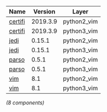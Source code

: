 | Name | Version | Layer |
| --- | --- | --- |
| [certifi](https://certifi.io/) | 2019.3.9 | python2_vim |
| [certifi](https://certifi.io/) | 2019.3.9 | python3_vim |
| [jedi](https://github.com/davidhalter/jedi) | 0.15.1 | python2_vim |
| [jedi](https://github.com/davidhalter/jedi) | 0.15.1 | python3_vim |
| [parso](https://github.com/davidhalter/parso) | 0.5.1 | python2_vim |
| [parso](https://github.com/davidhalter/parso) | 0.5.1 | python3_vim |
| [vim](http://www.vim.org) | 8.1 | python2_vim |
| [vim](http://www.vim.org) | 8.1 | python3_vim |
 
*(8 components)*
